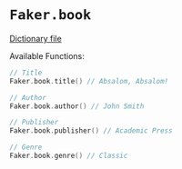 # `Faker.book`

[Dictionary file](../src/main/resources/locales/en/book.yml)

Available Functions:  
```kotlin
// Title
Faker.book.title() // Absalom, Absalom! 

// Author 
Faker.book.author() // John Smith

// Publisher
Faker.book.publisher() // Academic Press 

// Genre
Faker.book.genre() // Classic
```
